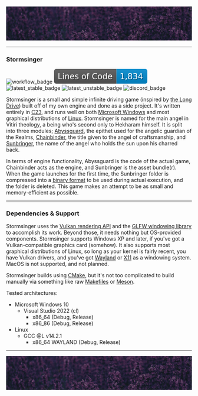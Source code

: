 ![top_banner](./.github/banner.jpg)

---

### Stormsinger
![workflow_badge](https://github.com/israfiel-a/stormsinger/actions/workflows/cmake-multi-platform.yml/badge.svg)
![loc_badge](https://github.com/israfiel-a/stormsinger/blob/badges/loc.svg)
![latest_stable_badge](https://img.shields.io/github/v/release/israfiel-a/stormsinger?label=Stable&color=blue)
![latest_unstable_badge](https://img.shields.io/github/v/release/israfiel-a/stormsinger?label=Experimental&include_preleases=true)
![discord_badge](https://img.shields.io/discord/1368692259553415248?label=Discord&link=https://discord.gg/uU5xQTkfpz)

Stormsinger is a small and simple infinite driving game (inspired by [the Long Drive](https://store.steampowered.com/app/1017180/The_Long_Drive/)) built off of my own engine and done as a side project. It's written entirely in [C23](https://en.wikipedia.org/wiki/C23_(C_standard_revision)), and runs well on both [Microsoft Windows](https://www.microsoft.com/en-us/download/windows) and most graphical distributions of [Linux](https://kernel.org/). Stormsinger is named for the main angel in Vitiri theology, a being who's second only to Hekharam himself. It is split into three modules; [Abyssguard](./Abyssguard/README.md), the epithet used for the angelic guardian of the Realms, [Chainbinder](./Chainbinder/README.md), the title given to the angel of craftsmanship, and [Sunbringer](./Sunbringer/README.md), the name of the angel who holds the sun upon his charred back. 

In terms of engine functionality, Abyssguard is the code of the actual game, Chainbinder acts as the engine, and Sunbringer is the asset bundle(r). When the game launches for the first time, the Sunbringer folder is compressed into a [binary format](./Sunbringer/README.md#binary-archive) to be used during actual execution, and the folder is deleted. This game makes an attempt to be as small and memory-efficient as possible.

---

### Dependencies & Support
Stormsinger uses the [Vulkan rendering API](https://www.vulkan.org/) and the [GLFW windowing library](https://www.glfw.org/) to accomplish its work. Beyond those, it needs nothing but OS-provided components. Stormsinger supports Windows XP and later, if you've got a Vulkan-compatible graphics card (somehow). It also supports most graphical distributions of Linux, so long as your kernel is fairly recent, you have Vulkan drivers, and you've got [Wayland](https://wayland.freedesktop.org/) or [X11](https://www.x.org/wiki/) as a windowing system. MacOS is not supported, and not planned. 

Stormsinger builds using [CMake](https://cmake.org/), but it's not too complicated to build manually via something like raw [Makefiles](https://www.gnu.org/software/make/) or [Meson](https://mesonbuild.com/).

Tested architectures:
- Microsoft Windows 10
	- Visual Studio 2022 (cl)
		- x86_64 (Debug, Release)
		- x86_86 (Debug, Release)
- Linux
	- GCC @L v14.2.1
        - x86_64 WAYLAND (Debug, Release)

---

![bottom_banner](./.github/banner.jpg)